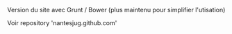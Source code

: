 Version du site avec Grunt / Bower (plus maintenu pour simplifier l'utisation)

Voir repository 'nantesjug.github.com'
